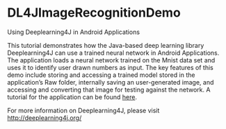 # DL4JImageRecognitionDemo

Using Deeplearning4J in Android Applications

This tutorial demonstrates how the Java-based deep learning library Deeplearning4J can use a trained neural network in Android Applications. The application loads a neural network trained on the Mnist data set and uses it to identify user drawn numbers as input. The key features of this demo include storing and accessing a trained model stored in the application’s Raw folder, internally saving an user-generated image, and accessing and converting that image for testing against the network. 
A tutorial for the application can be found [here](https://deeplearning4j.org/android-DL4JImageRecognitionDemo).

For more information on Deeplearning4J, please visit http://deeplearning4j.org/
